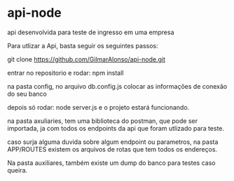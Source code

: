 # api-node
api desenvolvida para teste de ingresso em uma empresa

Para utlizar a Api, basta seguir os seguintes passos:

git clone https://github.com/GilmarAlonso/api-node.git

entrar no repositorio e rodar: npm install

na pasta config, no arquivo db.config.js colocar as informações de conexão do seu banco

depois só rodar: node server.js e o projeto estará funcionando.

na pasta axuliaries, tem uma biblioteca do postman, que pode ser importada, ja com todos os endpoints da api que foram utlizado para teste.

caso surja alguma duvida sobre algum endpoint ou parametros, na pasta APP/ROUTES existem os arquivos de rotas que tem todos os endereços.

Na pasta auxiliares, também existe um dump do banco para testes caso queira.
